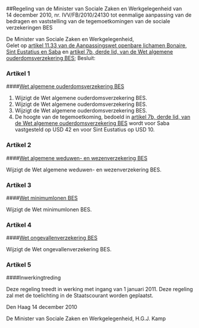 <meta http-equiv='Content-Type' content='text/html; charset=utf-8' />

##Regeling van de Minister van Sociale Zaken en Werkgelegenheid van 14 december 2010, nr. IVV/FB/2010/24130 tot eenmalige aanpassing van de bedragen en vaststelling van de tegemoetkomingen van de sociale verzekeringen BES

De Minister van Sociale Zaken en Werkgelegenheid,  
Gelet op [artikel 11.33 van de Aanpassingswet openbare lichamen Bonaire, Sint Eustatius en Saba](../../../../../../../../../../wet-BES/aanpassingswet/openbare/lichamen/bonaire/sint/eustatius/en/saba/BWBR0028129/README.md) en [artikel 7b, derde lid, van de Wet algemene ouderdomsverzekering BES](../../../../../../../../../../wet-BES/wet/algemene/ouderdomsverzekering/bes/BWBR0028459/README.md);
Besluit:    

### Artikel  1  

####[Wet algemene ouderdomsverzekering BES](../../../../../../../../../../wet-BES/wet/algemene/ouderdomsverzekering/bes/BWBR0028459/README.md)

1.  Wijzigt de Wet algemene ouderdomsverzekering BES.   
2.  Wijzigt de Wet algemene ouderdomsverzekering BES.   
3.  Wijzigt de Wet algemene ouderdomsverzekering BES.   
4.  De hoogte van de tegemoetkoming, bedoeld in [artikel 7b, derde lid, van de Wet algemene ouderdomsverzekering BES](../../../../../../../../../../wet-BES/wet/algemene/ouderdomsverzekering/bes/BWBR0028459/README.md) wordt voor Saba vastgesteld op USD 42 en voor Sint Eustatius op USD 10.  

### Artikel  2  

####[Wet algemene weduwen- en wezenverzekering BES](../../../../../../../../../../wet-BES/wet/algemene/weduwen-/en/wezenverzekering/bes/BWBR0028387/README.md)

Wijzigt de Wet algemene weduwen- en wezenverzekering BES. 

### Artikel  3  

####[Wet minimumlonen BES](../../../../../../../../../../wet-BES/wet/minimumlonen/bes/BWBR0028170/README.md)

Wijzigt de Wet minimumlonen BES. 

### Artikel  4  

####[Wet ongevallenverzekering BES](../../../../../../../../../../wet-BES/wet/ongevallenverzekering/bes/BWBR0028497/README.md)

Wijzigt de Wet ongevallenverzekering BES. 

### Artikel  5  

####Inwerkingtreding

Deze regeling treedt in werking met ingang van 1 januari 2011. 
Deze regeling zal met de toelichting in de Staatscourant worden geplaatst.   

Den Haag 
14 december 2010   

De 
Minister van Sociale Zaken en Werkgelegenheid, 
H.G.J. Kamp     
